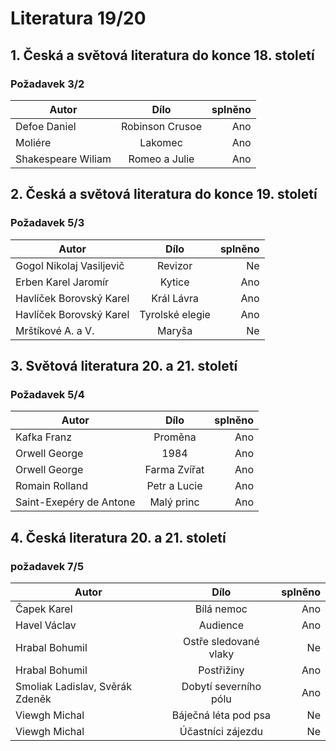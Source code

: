 # Literatura 19/20

## 1. Česká a světová literatura do konce 18. století
###  Požadavek 3/2

|    Autor          | Dílo          | splněno  |
| ------------------|:-------------:| --------:|
| Defoe Daniel      |Robinson Crusoe|    Ano   |
| Moliére           | Lakomec       |    Ano   |
| Shakespeare Wiliam| Romeo a Julie |    Ano   |

## 2. Česká a světová literatura do konce 19. století
### Požadavek 5/3

|    Autor                | Dílo          | splněno  |
| ----------------------- |:-------------:| --------:|
| Gogol Nikolaj Vasiljevič|Revizor        |    Ne    |
| Erben Karel Jaromír     |Kytice         |    Ano   |
| Havlíček Borovský Karel |Král Lávra     |    Ano   |
| Havlíček Borovský Karel |Tyrolské elegie|    Ano   |
| Mrštíkové A. a V.       |Maryša         |    Ne    |

## 3. Světová literatura 20. a 21. století
### Požadavek 5/4

|    Autor               | Dílo          | splněno  |
| ---------------------- |:-------------:| --------:|
| Kafka Franz            |Proměna        |    Ano   |
| Orwell George          |1984           |    Ano   |
| Orwell George          |Farma Zvířat   |    Ano   |
| Romain Rolland         |Petr a Lucie   |    Ano   |
| Saint-Exepéry de Antone|Malý princ     |    Ano   |

## 4. Česká literatura 20. a 21. století
### požadavek 7/5

|    Autor                       | Dílo                   | splněno  |
| ------------------------------ |:----------------------:| --------:|
| Čapek Karel                    |Bílá nemoc              |    Ano   |
| Havel Václav                   |Audience                |    Ano   |
| Hrabal Bohumil                 |Ostře sledované vlaky   |    Ne    |
| Hrabal Bohumil                 |Postřižiny              |    Ano   |
| Smoliak Ladislav, Svěrák Zdeněk|Dobytí severního pólu   |    Ano   |
| Viewgh Michal                  |Báječná léta pod psa    |    Ne    |
| Viewgh Michal                  |Účastníci zájezdu       |    Ne    |
